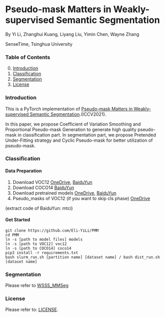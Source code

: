 # Pseudo-mask Matters in Weakly-supervised Semantic Segmentation

By Yi Li, Zhanghui Kuang, Liyang Liu, Yimin Chen, Wayne Zhang

SenseTime, Tsinghua University

### Table of Contents
0. [Introduction](#Introduction)
0. [Classification](#Classification)
0. [Segmentation](#Segmentation)
0. [License](#License)

### Introduction

This is a PyTorch implementation of [Pseudo-mask Matters in Weakly-supervised Semantic Segmentation](https://arxiv.org/pdf/2108.12995.pdf).(ICCV2021).

In this paper, we propose Coefficient of Variation Smoothing and Proportional Pseudo-mask Generation to generate high quality pseudo-mask in classification part.
In segmentation part, we propose Pretended Under-Fitting strategy and Cyclic Pseudo-mask for better utilization of pseudo-mask.

### Classification

#### Data Preparation
1. Download VOC12 [OneDrive](https://1drv.ms/f/s!Agn5nXKXMkK5aigB0g238YxuTxs), [BaiduYun](https://pan.baidu.com/s/1GL3zXZuapuXmH9E7Xy8-Fg)
2. Download COCO14 [BaiduYun](https://pan.baidu.com/s/1GL3zXZuapuXmH9E7Xy8-Fg)
3. Download pretrained models [OneDrive](https://1drv.ms/f/s!Agn5nXKXMkK5aigB0g238YxuTxs), [BaiduYun](https://pan.baidu.com/s/1GL3zXZuapuXmH9E7Xy8-Fg)
4. Pseudo_masks of VOC12 (if you want to skip cls phase) [OneDrive](https://onedrive.live.com/?authkey=%21ACgB0g238YxuTxs&cid=B9423297729DF909&id=B9423297729DF909%21110&parId=B9423297729DF909%21109&o=OneUp)

(extract code of BaiduYun: mtci)


#### Get Started
    git clone https://github.com/Eli-YiLi/PMM
    cd PMM
    ln -s [path to model files] models
    ln -s [path to VOC12] voc12
    ln -s [path to COCO14] coco14
    pip3 install -r requirements.txt
    bash slurm_run.sh [partition name] [dataset name] / bash dist_run.sh [dataset name]

### Segmentation
Please refer to [WSSS_MMSeg](https://github.com/Eli-YiLi/WSSS_MMSeg)

### License
Please refer to: [LICENSE](LICENSE).
